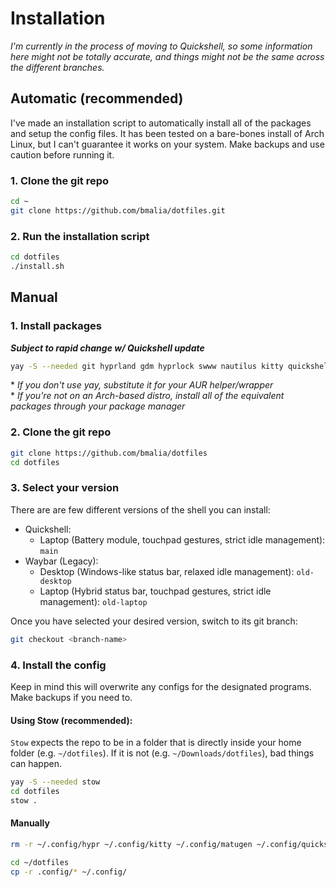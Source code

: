 # Installation

_I'm currently in the process of moving to Quickshell, so some information here might not be totally accurate, and things might not be the same across the different branches._

## Automatic (recommended)

I've made an installation script to automatically install all of the packages and setup the config files. It has been tested on a bare-bones install of Arch Linux, but I can't guarantee it works on your system. Make backups and use caution before running it.

### 1. Clone the git repo

```sh
cd ~
git clone https://github.com/bmalia/dotfiles.git
```

### 2. Run the installation script

```sh
cd dotfiles
./install.sh
```

## Manual

### 1. Install packages

**_Subject to rapid change w/ Quickshell update_**

```sh
yay -S --needed git hyprland gdm hyprlock swww nautilus kitty quickshell network-manager-applet zsh ttf-roboto adwaita-fonts ttf-jetbrains-mono-nerd upower matugen adw-gtk3 breeze swaync swayosd waypaper hypridle
```

\* _If you don't use yay, substitute it for your AUR helper/wrapper_ \
\* _If you're not on an Arch-based distro, install all of the equivalent packages through your package manager_

### 2. Clone the git repo

```sh
git clone https://github.com/bmalia/dotfiles
cd dotfiles
```

### 3. Select your version

There are are few different versions of the shell you can install:

- Quickshell:
  - Laptop (Battery module, touchpad gestures, strict idle management): `main`
- Waybar (Legacy):
  - Desktop (Windows-like status bar, relaxed idle management): `old-desktop`
  - Laptop (Hybrid status bar, touchpad gestures, strict idle management): `old-laptop`

Once you have selected your desired version, switch to its git branch:

```sh
git checkout <branch-name>
```

### 4. Install the config

Keep in mind this will overwrite any configs for the designated programs. Make backups if you need to.

#### Using Stow (recommended):

`Stow` expects the repo to be in a folder that is directly inside your home folder (e.g. `~/dotfiles`). If it is not (e.g. `~/Downloads/dotfiles`), bad things can happen.

```sh
yay -S --needed stow
cd dotfiles
stow .
```

#### Manually

```sh
rm -r ~/.config/hypr ~/.config/kitty ~/.config/matugen ~/.config/quickshell ~/.config/rofi ~/.config/waybar ~/.config/waypaper ~/.config/wlogout

cd ~/dotfiles
cp -r .config/* ~/.config/
```
